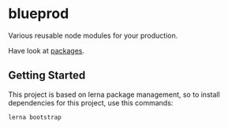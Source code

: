 # blueprod

Various reusable node modules for your production.

Have look at [packages](https://github.com/EMSA-TECHNOLOGY/blueprod/tree/master/packages). 

## Getting Started

This project is based on lerna package management, so to install dependencies for this project, use this commands:

```bash
lerna bootstrap
```
